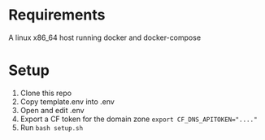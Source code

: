 
# Requirements
A linux x86_64 host running docker and docker-compose

# Setup

1. Clone this repo
2. Copy template.env into .env
3. Open and edit .env
4. Export a CF token for the domain zone `export CF_DNS_APITOKEN="...."`
5. Run `bash setup.sh`

